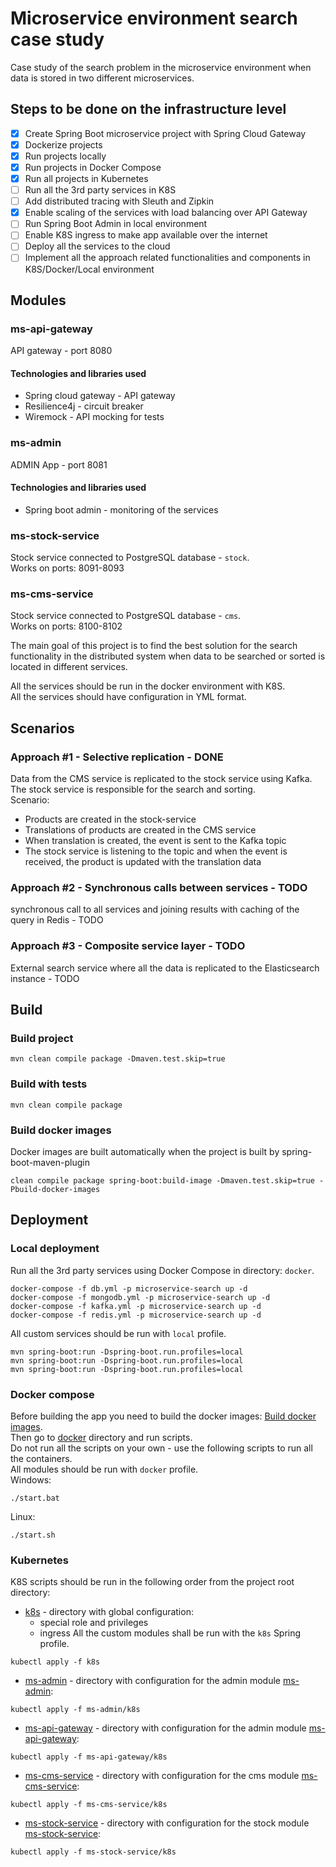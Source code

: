 # Microservice environment search case study

Case study of the search problem in the microservice environment when data is stored in two different microservices.

## Steps to be done on the infrastructure level
- [x] Create Spring Boot microservice project with Spring Cloud Gateway
- [x] Dockerize projects
- [x] Run projects locally
- [x] Run projects in Docker Compose
- [x] Run all projects in Kubernetes
- [ ] Run all the 3rd party services in K8S
- [ ] Add distributed tracing with Sleuth and Zipkin
- [x] Enable scaling of the services with load balancing over API Gateway
- [ ] Run Spring Boot Admin in local environment
- [ ] Enable K8S ingress to make app available over the internet
- [ ] Deploy all the services to the cloud
- [ ] Implement all the approach related functionalities and components in K8S/Docker/Local environment

## Modules

### ms-api-gateway
API gateway - port 8080

#### Technologies and libraries used
- Spring cloud gateway - API gateway
- Resilience4j - circuit breaker
- Wiremock - API mocking for tests

### ms-admin
ADMIN App - port 8081

#### Technologies and libraries used
- Spring boot admin - monitoring of the services

### ms-stock-service 
Stock service connected to PostgreSQL database - `stock`. <br />
Works on ports: 8091-8093

### ms-cms-service 
Stock service connected to PostgreSQL database - `cms`. <br />
Works on ports: 8100-8102

The main goal of this project is to find the best solution for the search functionality in the distributed system when
data to be searched or sorted is located in different services.

All the services should be run in the docker environment with K8S.
<br />
All the services should have configuration in YML format.

## Scenarios

### Approach #1 - Selective replication - DONE
Data from the CMS service is replicated to the stock service using Kafka. The stock service is responsible for the
search and sorting.
<br />
Scenario:
- Products are created in the stock-service
- Translations of products are created in the CMS service
- When translation is created, the event is sent to the Kafka topic
- The stock service is listening to the topic and when the event is received, the product is updated with the
  translation data

### Approach #2 - Synchronous calls between services - TODO
synchronous call to all services and joining results with caching of the query in Redis - TODO

### Approach #3 - Composite service layer - TODO
External search service where all the data is replicated to the Elasticsearch instance - TODO

## Build

### Build project

```shell
mvn clean compile package -Dmaven.test.skip=true
```

### Build with tests

```shell
mvn clean compile package
```

### Build docker images 
Docker images are built automatically when the project is built by spring-boot-maven-plugin

```shell
clean compile package spring-boot:build-image -Dmaven.test.skip=true -Pbuild-docker-images
```

## Deployment

### Local deployment
Run all the 3rd party services using Docker Compose in directory: `docker`. 
```docker
docker-compose -f db.yml -p microservice-search up -d
docker-compose -f mongodb.yml -p microservice-search up -d
docker-compose -f kafka.yml -p microservice-search up -d
docker-compose -f redis.yml -p microservice-search up -d
```
All custom services should be run with `local` profile.
```mvn
mvn spring-boot:run -Dspring-boot.run.profiles=local
mvn spring-boot:run -Dspring-boot.run.profiles=local
mvn spring-boot:run -Dspring-boot.run.profiles=local
```

### Docker compose

Before building the app you need to build the docker images: [Build docker images](#build-docker-images).
<br />Then go to [docker](docker) directory and run scripts.
<br />Do not run all the scripts on your own - use the following scripts to run all the containers.
<br />All modules should be run with `docker` profile.
<br />Windows:

```windows
./start.bat
```

Linux:

```shell
./start.sh
```

### Kubernetes
K8S scripts should be run in the following order from the project root directory:
- [k8s](k8s) - directory with global configuration:
  - special role and privileges
  - ingress
All the custom modules shall be run with the `k8s` Spring profile.
```docker
kubectl apply -f k8s
```

- [ms-admin](ms-admin) - directory with configuration for the admin module [ms-admin](ms-admin/k8s):
```docker
kubectl apply -f ms-admin/k8s
```

- [ms-api-gateway](ms-api-gateway) - directory with configuration for the admin module [ms-api-gateway](ms-api-gateway/k8s):
```docker
kubectl apply -f ms-api-gateway/k8s
```

- [ms-cms-service](ms-cms-service) - directory with configuration for the cms module [ms-cms-service](ms-cms-service/k8s):
```docker
kubectl apply -f ms-cms-service/k8s
```

- [ms-stock-service](ms-stock-service) - directory with configuration for the stock module [ms-stock-service](ms-stock-service/k8s):
```docker
kubectl apply -f ms-stock-service/k8s
```




